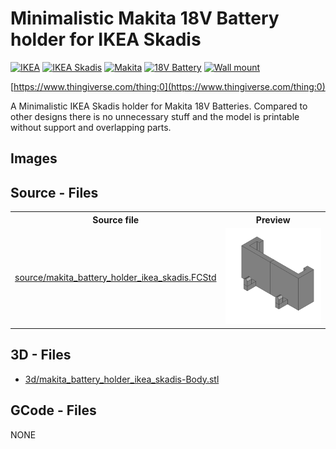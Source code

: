 # Minimalistic Makita 18V Battery holder for IKEA Skadis
[![IKEA](https://img.shields.io/badge/IKEA-024c73)](https://www.thingiverse.com/tag:IKEA)
[![IKEA Skadis](https://img.shields.io/badge/IKEA_Skadis-024c73)](https://www.thingiverse.com/tag:IKEA_Skadis)
[![Makita](https://img.shields.io/badge/Makita-024c73)](https://www.thingiverse.com/tag:Makita)
[![18V Battery](https://img.shields.io/badge/18V_Battery-024c73)](https://www.thingiverse.com/tag:18V_Battery)
[![Wall mount](https://img.shields.io/badge/Wall_mount-024c73)](https://www.thingiverse.com/tag:Wall_mount)

[https://www.thingiverse.com/thing:0](https://www.thingiverse.com/thing:0)



A Minimalistic IKEA Skadis holder for Makita 18V Batteries. Compared to other designs there is no unnecessary stuff and the model is printable without support and overlapping parts.

## Images

## Source - Files

<table>
  <tr>
    <th>Source file</th>
    <th>Preview</th>
  </tr>
  <tr>
    <td>
        <a href="source/makita_battery_holder_ikea_skadis.FCStd">source/makita_battery_holder_ikea_skadis.FCStd</a>
    </td>
    <td>
        <img src="img/previews/makita_battery_holder_ikea_skadis.png" alt="img/previews/makita_battery_holder_ikea_skadis.png" width="200"/>
    </td>
  </tr>
</table>

## 3D - Files
* [3d/makita_battery_holder_ikea_skadis-Body.stl](3d/makita_battery_holder_ikea_skadis-Body.stl)

## GCode - Files
NONE